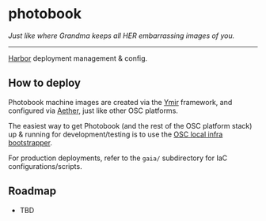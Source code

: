 photobook
=========

*Just like where Grandma keeps all HER embarrassing images of you.*

---

[Harbor](https://goharbor.io) deployment management & config.

How to deploy
-------------

Photobook machine images are created via the [Ymir](../ymir) framework, and
configured via [Aether](../aether), just like other OSC platforms.

The easiest way to get Photobook (and the rest of the OSC platform stack) up &
running for development/testing is to use the [OSC local infra
bootstrapper](../bootstrapper).

For production deployments, refer to the `gaia/` subdirectory for IaC
configurations/scripts.

Roadmap
-------

- TBD
